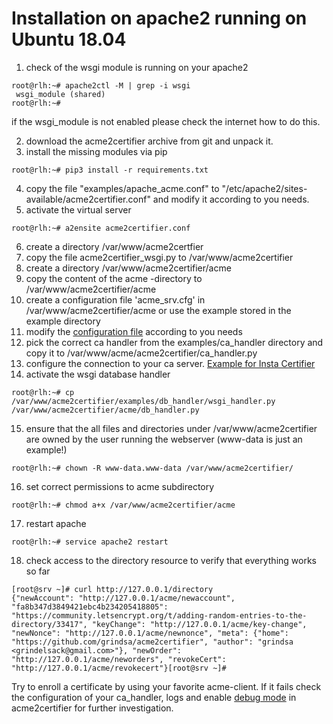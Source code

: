 

# Installation on apache2 running on Ubuntu 18.04

1. check of the wsgi module is running on your apache2
```
root@rlh:~# apache2ctl -M | grep -i wsgi
 wsgi_module (shared)
root@rlh:~#
```
if the wsgi_module is not enabled please check the internet how to do this.

2. download the acme2certifier archive from git and unpack it.
3. install the missing modules via pip
```
root@rlh:~# pip3 install -r requirements.txt
```
4. copy the file "examples/apache_acme.conf" to "/etc/apache2/sites-available/acme2certifier.conf" and modify it according to you needs.
5. activate the virtual server
```
root@rlh:~# a2ensite acme2certifier.conf
```
6. create a directory /var/www/acme2certfier
7. copy the file acme2certifier_wsgi.py to /var/www/acme2certifier
8. create a directory /var/www/acme2certifier/acme
9. copy the content of the acme -directory to /var/www/acme2certifier/acme
10. create a configuration file 'acme_srv.cfg' in /var/www/acme2certifier/acme or use the example stored in the example directory
11. modify the [configuration file](../docs/acme_srv.md) according to you needs
12. pick the correct ca handler from the examples/ca_handler directory and copy it to /var/www/acme/acme2certifier/ca_handler.py
13. configure the connection to your ca server. [Example for Insta Certifier](../docs/certifier.md)
14. activate the wsgi database handler
```
root@rlh:~# cp /var/www/acme2certifier/examples/db_handler/wsgi_handler.py /var/www/acme2certifier/acme/db_handler.py
```
15. ensure that the all files and directories under /var/www/acme2certifier are owned by the user running the webserver (www-data is just an example!)
```
root@rlh:~# chown -R www-data.www-data /var/www/acme2certifier/
```
16. set correct permissions to acme subdirectory
```
root@rlh:~# chmod a+x /var/www/acme2certifier/acme
```
17. restart apache
```
root@rlh:~# service apache2 restart
```
18. check access to the directory resource to verify that everything works so far
```
[root@srv ~]# curl http://127.0.0.1/directory
{"newAccount": "http://127.0.0.1/acme/newaccount", "fa8b347d3849421ebc4b234205418805": "https://community.letsencrypt.org/t/adding-random-entries-to-the-directory/33417", "keyChange": "http://127.0.0.1/acme/key-change", "newNonce": "http://127.0.0.1/acme/newnonce", "meta": {"home": "https://github.com/grindsa/acme2certifier", "author": "grindsa <grindelsack@gmail.com>"}, "newOrder": "http://127.0.0.1/acme/neworders", "revokeCert": "http://127.0.0.1/acme/revokecert"}[root@srv ~]#
```

Try to enroll a certificate by using your favorite acme-client. If it fails check the configuration of your ca_handler, logs and enable [debug mode](../docs/acme_srv.md) in acme2certifier for further investigation.
